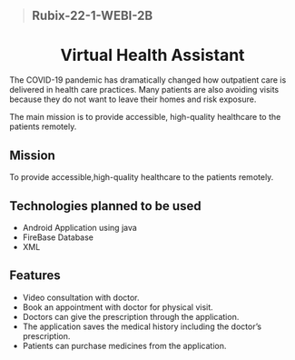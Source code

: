 > ## Rubix-22-1-WEBI-2B
<h1 align="center"> Virtual Health Assistant </h1>
  
The COVID-19 pandemic has dramatically changed how outpatient care is delivered in health care practices. 
Many patients are also avoiding visits because they do not want to leave their homes and risk exposure.

The main mission is to provide accessible, high-quality healthcare to the patients remotely.

## Mission 
To provide accessible,high-quality healthcare to the patients remotely.

## Technologies planned to be used
- Android Application using java
- FireBase Database
- XML

## Features 
- Video consultation with doctor.
- Book an appointment with doctor for physical visit.
- Doctors can give the prescription through the application.
- The application saves the medical history including the doctor’s prescription. 
- Patients can purchase medicines from the application.
